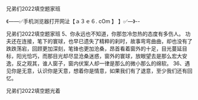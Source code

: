 兄弟们2022填空题家班

《——✅手机浏览器打开网沚【ａ３ｅ６. cOm 】 】✅—》--

兄弟们2022填空题家班	5、你永远也不知道，你那忽冷忽热的态度有多伤人。
功夫还在连接，笔下的寰球，也早已遗失了精粹的刹时，故事弯弯曲曲，却也没有了跌跌荡宕，回顾更加深刻，笔锋也更加沧桑，昂首看着窗外的十足，目光蔓延目标，阳光恰巧，而那目光却尽显沧桑迷惑，窗外的寰球，放眼望去是那么宏大安逸，反之观其，谁人窗子，窗内伏案人却一律是那么的微小那么的绵软。
		36、遇见你是无意，认识你是天意，想着你是情意，如果我们有了退意，至少我们还有回忆。





兄弟们2022填空题光着
